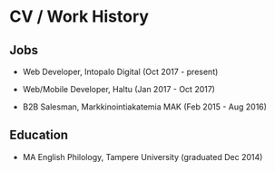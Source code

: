 # CV / Work History

## Jobs

- Web Developer, Intopalo Digital (Oct 2017 - present)

- Web/Mobile Developer, Haltu (Jan 2017 - Oct 2017)

- B2B Salesman, Markkinointiakatemia MAK (Feb 2015 - Aug 2016)

## Education

- MA English Philology, Tampere University (graduated Dec 2014)
